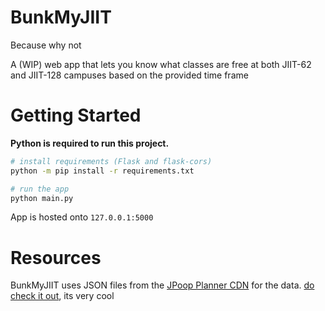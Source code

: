 # BunkMyJIIT
Because why not

A (WIP) web app that lets you know what classes are free at both JIIT-62 and JIIT-128 campuses based on the provided time frame

# Getting Started
**Python is required to run this project.**
```bash
# install requirements (Flask and flask-cors)
python -m pip install -r requirements.txt

# run the app
python main.py
```

App is hosted onto `127.0.0.1:5000`

# Resources
BunkMyJIIT uses JSON files from the [JPoop Planner CDN](https://github.com/codelif/jiit-planner-cdn) for the data. [do check it out](https://github.com/codelif/jpoop-planner), its very cool
